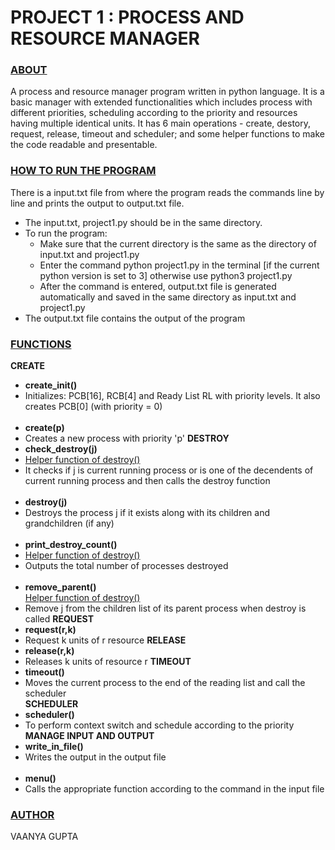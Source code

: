 # PROJECT 1 : PROCESS AND RESOURCE MANAGER

### **<ins>ABOUT</ins>**
A process and resource manager program written in python language. It is a basic manager with extended functionalities which includes process with different priorities, scheduling according to the priority and resources having multiple identical units. It has 6 main operations - create, destory, request, release, timeout and scheduler; and some helper functions to make the code readable and presentable. 

### **<ins>HOW TO RUN THE PROGRAM</ins>**
There is a input.txt file from where the program reads the commands line by line and prints the output to output.txt file. 
- The input.txt, project1.py should be in the same directory. 
- To run the program: 
    - Make sure that the current directory is the same as the directory of input.txt and project1.py
    - Enter the command python project1.py in the terminal [if the current python version is set to 3] otherwise use python3 project1.py
    - After the command is entered, output.txt file is generated automatically and saved in the same directory as input.txt and project1.py
- The output.txt file contains the output of the program

### **<ins>FUNCTIONS</ins>**
**CREATE**
- **create_init()** <br />
- Initializes: PCB[16], RCB[4] and Ready List RL with priority levels. It also creates PCB[0] (with priority = 0) <br /> <br />
- **create(p)** <br />
- Creates a new process with priority 'p' 
**DESTROY**
- **check_destroy(j)** <br />
- <ins>Helper function of destroy()</ins> <br />
- It checks if j is current running process or is one of the decendents of current running process and then calls the destroy function <br /><br />
- **destroy(j)** <br />
- Destroys the process j if it exists along with its children and grandchildren (if any) <br /><br />
- **print_destroy_count()** <br />
- <ins>Helper function of destroy()</ins> <br />
- Outputs the total number of processes destroyed <br /><br />
- **remove_parent()** <br />
<ins>Helper function of destroy()</ins> <br />
- Remove j from the children list of its parent process when destroy is called 
**REQUEST**
- **request(r,k)** <br /> 
- Request k units of r resource 
**RELEASE**
- **release(r,k)** <br />
- Releases k units of resource r 
**TIMEOUT**
- **timeout()** <br />
- Moves the current process to the end of the reading list and call the scheduler  
**SCHEDULER**
- **scheduler()** <br />
- To perform context switch and schedule according to the priority 
**MANAGE INPUT AND OUTPUT**
- **write_in_file()** <br />
- Writes the output in the output file <br /><br />
- **menu()** <br />
- Calls the appropriate function according to the command in the input file  

### **<ins>AUTHOR</ins>**
VAANYA GUPTA
